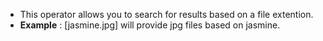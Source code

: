- This operator allows you to search for results based on a file extention.
- **Example** : [jasmine.jpg] will provide jpg files based on jasmine.